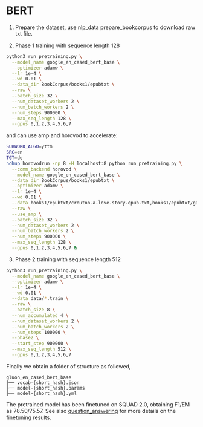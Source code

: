 # BERT

1. Prepare the dataset, use nlp_data prepare_bookcorpus to download raw txt file.

2. Phase 1 training with sequence length 128 

```bash
python3 run_pretraining.py \
  --model_name google_en_cased_bert_base \
  --optimizer adamw \
  --lr 1e-4 \
  --wd 0.01 \
  --data_dir BookCorpus/books1/epubtxt \
  --raw \
  --batch_size 32 \
  --num_dataset_workers 2 \
  --num_batch_workers 2 \
  --num_steps 900000 \
  --max_seq_length 128 \
  --gpus 0,1,2,3,4,5,6,7
```
and can use amp and horovod to accelerate:
```bash 
SUBWORD_ALGO=yttm
SRC=en
TGT=de
nohup horovodrun -np 8 -H localhost:8 python run_pretraining.py \
  --comm_backend horovod \
  --model_name google_en_cased_bert_base \
  --data_dir BookCorpus/books1/epubtxt \
  --optimizer adamw \
  --lr 1e-4 \
  --wd 0.01 \
  --data books1/epubtxt/crouton-a-love-story.epub.txt,books1/epubtxt/gathered-words-from-an-island.epub.txt \
  --raw \
  --use_amp \
  --batch_size 32 \
  --num_dataset_workers 2 \
  --num_batch_workers 2 \
  --num_steps 900000 \
  --max_seq_length 128 \
  --gpus 0,1,2,3,4,5,6,7 &
```

3. Phase 2 training with sequence length 512

```bash
python3 run_pretraining.py \
  --model_name google_en_cased_bert_base \
  --optimizer adamw \
  --lr 1e-4 \
  --wd 0.01 \
  --data data/*.train \
  --raw \
  --batch_size 8 \
  --num_accumulated 4 \
  --num_dataset_workers 2 \
  --num_batch_workers 2 \
  --num_steps 100000 \
  --phase2 \
  --start_step 900000 \
  --max_seq_length 512 \
  --gpus 0,1,2,3,4,5,6,7
```

Finally we obtain a folder of structure as followed,

```
gluon_en_cased_bert_base
├── vocab-{short_hash}.json    
├── model-{short_hash}.params
├── model-{short_hash}.yml    
```

The pretrained model has been finetuned on SQUAD 2.0, obtaining F1/EM as 78.50/75.57. See also [question_answering](../../question_answering) for more details on the finetuning results.
